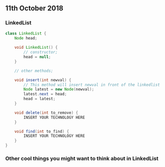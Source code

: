 ## 11th October 2018 ##

### LinkedList ###

```java
class LinkedList {
    Node head;
    
    void LinkedList() {
        // constructor;
        head = null;
    }

    // other methods;

    void insert(int newval) {
        // This method will insert newval in front of the linkedlist
        Node latest = new Node(newval);
        latest.next = head;
        head = latest;
    }

    void delete(int to_remove) {
        INSERT YOUR TECHNOLOGY HERE
    }

    void find(int to_find) {
        INSERT YOUR TECHNOLOGY HERE
    }    
}
```

### Other cool things you might want to think about in LinkedList ###

```

```